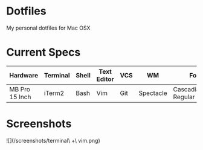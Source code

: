 # Dotfiles
My personal dotfiles for Mac OSX

# Current Specs

| Hardware   |      Terminal      |  Shell |  Text Editor   |      VCS      |  WM | Font |
|----------|----------|----------|----------|----------|----------|----------|
| MB Pro 15 Inch |  iTerm2 | Bash | Vim |  Git | Spectacle | CascadiaCode-Regular 12 |

# Screenshots

![](/screenshots/terminal\ +\ vim.png)